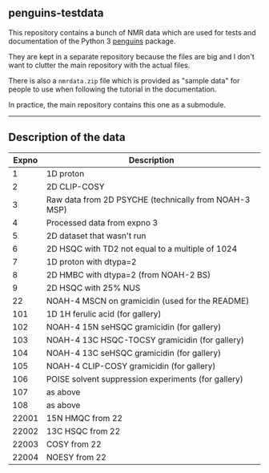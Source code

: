 ## penguins-testdata

This repository contains a bunch of NMR data which are used for tests and documentation of the Python 3 [penguins](https://github.com/yongrenjie/penguins) package.

They are kept in a separate repository because the files are big and I don't want to clutter the main repository with the actual files.

There is also a `nmrdata.zip` file which is provided as "sample data" for people to use when following the tutorial in the documentation.

In practice, the main repository contains this one as a submodule.

------------------

## Description of the data

| Expno | Description |
| ----- | ----------- |
| 1 | 1D proton |
| 2 | 2D CLIP-COSY |
| 3 | Raw data from 2D PSYCHE (technically from NOAH-3 MSP) |
| 4 | Processed data from expno 3 |
| 5 | 2D dataset that wasn't run |
| 6 | 2D HSQC with TD2 not equal to a multiple of 1024 |
| 7 | 1D proton with dtypa=2 |
| 8 | 2D HMBC with dtypa=2 (from NOAH-2 BS) |
| 9 | 2D HSQC with 25% NUS |
| 22 | NOAH-4 MSCN on gramicidin (used for the README) |
| 101 | 1D 1H ferulic acid (for gallery) |
| 102 | NOAH-4 15N seHSQC gramicidin (for gallery) |
| 103 | NOAH-4 13C HSQC-TOCSY gramicidin (for gallery) |
| 104 | NOAH-4 13C seHSQC gramicidin (for gallery) |
| 105 | NOAH-4 CLIP-COSY gramicidin (for gallery) |
| 106 | POISE solvent suppression experiments (for gallery) |
| 107 | as above |
| 108 | as above |
| 22001 | 15N HMQC from 22 |
| 22002 | 13C HSQC from 22 |
| 22003 | COSY from 22 |
| 22004 | NOESY from 22 |
